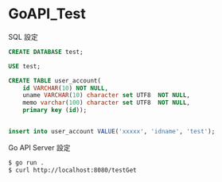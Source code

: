 # GoAPI_Test
SQL 設定
``` sql
CREATE DATABASE test;

USE test;

CREATE TABLE user_account(
    id VARCHAR(10) NOT NULL,
    uname VARCHAR(10) character set UTF8  NOT NULL, 
    memo varchar(100) character set UTF8  NOT NULL, 
    primary key (id));


insert into user_account VALUE('xxxxx', 'idname', 'test');  
```

Go API Server 設定
``` bash 
$ go run .
$ curl http://localhost:8080/testGet
```
